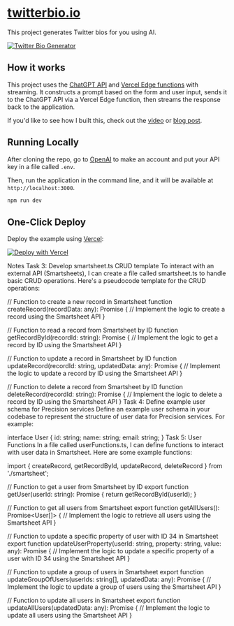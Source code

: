 # [twitterbio.io](https://www.twitterbio.io/)

This project generates Twitter bios for you using AI.

[![Twitter Bio Generator](./public/screenshot.png)](https://www.twitterbio.io)

## How it works

This project uses the [ChatGPT API](https://openai.com/api/) and [Vercel Edge functions](https://vercel.com/features/edge-functions) with streaming. It constructs a prompt based on the form and user input, sends it to the ChatGPT API via a Vercel Edge function, then streams the response back to the application.

If you'd like to see how I built this, check out the [video](https://youtu.be/JcE-1xzQTE0) or [blog post](https://vercel.com/blog/gpt-3-app-next-js-vercel-edge-functions).

## Running Locally

After cloning the repo, go to [OpenAI](https://beta.openai.com/account/api-keys) to make an account and put your API key in a file called `.env`.

Then, run the application in the command line, and it will be available at `http://localhost:3000`.

```bash
npm run dev
```

## One-Click Deploy

Deploy the example using [Vercel](https://vercel.com?utm_source=github&utm_medium=readme&utm_campaign=vercel-examples):

[![Deploy with Vercel](https://vercel.com/button)](https://vercel.com/new/clone?repository-url=https://github.com/Nutlope/twitterbio&env=OPENAI_API_KEY&project-name=twitter-bio-generator&repo-name=twitterbio)

Notes
Task 3: Develop smartsheet.ts CRUD template
To interact with an external API (Smartsheets), I can create a file called smartsheet.ts to handle basic CRUD operations. Here's a pseudocode template for the CRUD operations:

// Function to create a new record in Smartsheet
function createRecord(recordData: any): Promise<any> {
// Implement the logic to create a record using the Smartsheet API
}

// Function to read a record from Smartsheet by ID
function getRecordById(recordId: string): Promise<any> {
// Implement the logic to get a record by ID using the Smartsheet API
}

// Function to update a record in Smartsheet by ID
function updateRecord(recordId: string, updatedData: any): Promise<any> {
// Implement the logic to update a record by ID using the Smartsheet API
}

// Function to delete a record from Smartsheet by ID
function deleteRecord(recordId: string): Promise<any> {
// Implement the logic to delete a record by ID using the Smartsheet API
}
Task 4: Define example user schema for Precision services
Define an example user schema in your codebase to represent the structure of user data for Precision services. For example:

interface User {
id: string;
name: string;
email: string;
}
Task 5: User Functions
In a file called userFunctions.ts, I can define functions to interact with user data in Smartsheet. Here are some example functions:

import { createRecord, getRecordById, updateRecord, deleteRecord } from './smartsheet';

// Function to get a user from Smartsheet by ID
export function getUser(userId: string): Promise<User> {
return getRecordById(userId);
}

// Function to get all users from Smartsheet
export function getAllUsers(): Promise<User[]> {
// Implement the logic to retrieve all users using the Smartsheet API
}

// Function to update a specific property of user with ID 34 in Smartsheet
export function updateUserProperty(userId: string, property: string, value: any): Promise<any> {
// Implement the logic to update a specific property of a user with ID 34 using the Smartsheet API
}

// Function to update a group of users in Smartsheet
export function updateGroupOfUsers(userIds: string[], updatedData: any): Promise<any> {
// Implement the logic to update a group of users using the Smartsheet API
}

// Function to update all users in Smartsheet
export function updateAllUsers(updatedData: any): Promise<any> {
// Implement the logic to update all users using the Smartsheet API
}
